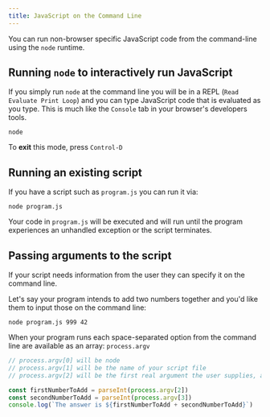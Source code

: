 ```yaml
---
title: JavaScript on the Command Line
---
```


You can run non-browser specific JavaScript code from the command-line using the
`node` runtime.

## Running `node` to interactively run JavaScript

If you simply run `node` at the command line you will be in a REPL
(`Read Evaluate Print Loop`) and you can type JavaScript code that is evaluated
as you type. This is much like the `Console` tab in your browser's developers
tools.

```shell
node
```

To **exit** this mode, press `Control-D`

## Running an existing script

If you have a script such as `program.js` you can run it via:

```shell
node program.js
```

Your code in `program.js` will be executed and will run until the program
experiences an unhandled exception or the script terminates.

## Passing arguments to the script

If your script needs information from the user they can specify it on the
command line.

Let's say your program intends to add two numbers together and you'd like them
to input those on the command line:

```shell
node program.js 999 42
```

When your program runs each space-separated option from the command line are
available as an array: `process.argv`

```javascript
// process.argv[0] will be node
// process.argv[1] will be the name of your script file
// process.argv[2] will be the first real argument the user supplies, and so on

const firstNumberToAdd = parseInt(process.argv[2])
const secondNumberToAdd = parseInt(process.argv[3])
console.log(`The answer is ${firstNumberToAdd + secondNumberToAdd}`)
```
